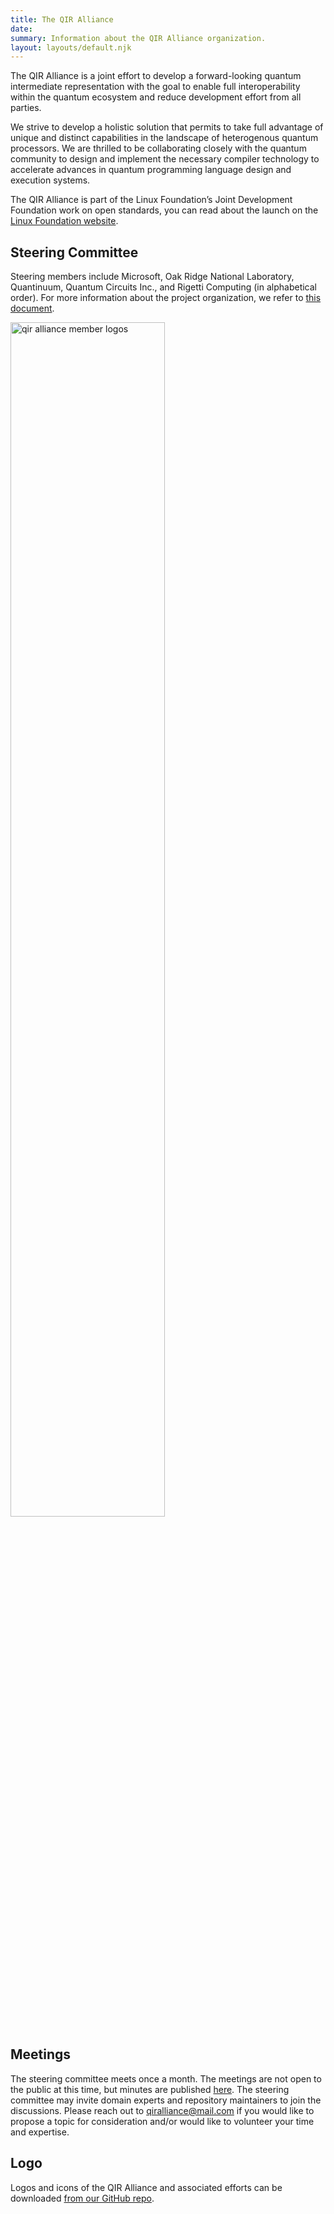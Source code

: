 ```yaml
---
title: The QIR Alliance
date: 
summary: Information about the QIR Alliance organization.
layout: layouts/default.njk
---
```


The QIR Alliance is a joint effort to develop a forward-looking quantum intermediate representation with the goal to enable full interoperability within the quantum ecosystem and reduce development effort from all parties.

We strive to develop a holistic solution that permits to take full advantage of unique and distinct capabilities in the landscape of heterogenous quantum processors. We are thrilled to be collaborating closely with the quantum community to design and implement the necessary compiler technology to accelerate advances in quantum programming language design and execution systems.

The QIR Alliance is part of the Linux Foundation’s Joint Development Foundation work on open standards, you can read about the launch on the [Linux Foundation website](https://linuxfoundation.org/press-release/new-quantum-intermediate-representation-alliance-serves-as-common-interface-for-quantum-computing-development/).

## Steering Committee

Steering members include Microsoft, Oak Ridge National Laboratory, Quantinuum, Quantum Circuits Inc., and Rigetti Computing (in alphabetical order). For more information about the project organization, we refer to [this document](https://github.com/qir-alliance/.github/blob/main/Project_Organization.md).

<p><img src="{{ '/img/logos.png' | url }}" alt="qir alliance member logos" width="70%"></p>

## Meetings

The steering committee meets once a month. The meetings are not open to the public at this time, but minutes are published [here](https://github.com/qir-alliance/.github/tree/main/minutes). The steering committee may invite domain experts and repository maintainers to join the discussions. Please reach out to [qiralliance@mail.com](mailto:qiralliance@mail.com) if you would like to propose a topic for consideration and/or would like to volunteer your time and expertise.

## Logo

Logos and icons of the QIR Alliance and associated efforts can be downloaded [from our GitHub repo](https://github.com/qir-alliance/.github/tree/main/logo).
